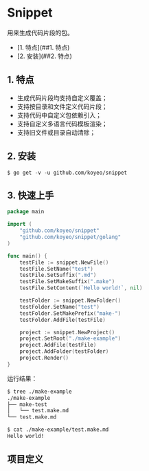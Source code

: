 # Snippet

用来生成代码片段的包。

* [1. 特点](##1. 特点)
* [2. 安装](##2. 特点)

## 1. 特点

* 生成代码片段均支持自定义覆盖；
* 支持按目录和文件定义代码片段；
* 支持代码中自定义包依赖引入；
* 支持自定义多语言代码模板渲染；
* 支持旧文件或目录自动清除；

## 2. 安装

```
$ go get -v -u github.com/koyeo/snippet
```

## 3. 快速上手

```go
package main

import (
	"github.com/koyeo/snippet"
	"github.com/koyeo/snippet/golang"
)

func main() {
	testFile := snippet.NewFile()
	testFile.SetName("test")
	testFile.SetSuffix(".md")
	testFile.SetMakeSuffix(".make")
	testFile.SetContent(`Hello world!`, nil)

	testFolder := snippet.NewFolder()
	testFolder.SetName("test")
	testFolder.SetMakePrefix("make-")
	testFolder.AddFile(testFile)

	project := snippet.NewProject()
	project.SetRoot("./make-example")
	project.AddFile(testFile)
	project.AddFolder(testFolder)
	project.Render()
}
```

运行结果：

```sh
$ tree ./make-example 
./make-example
├── make-test
│   └── test.make.md
└── test.make.md
```

```sh
$ cat ./make-example/test.make.md 
Hello world!
```

## 项目定义


```
```
